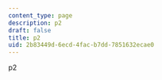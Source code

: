 ```yaml
---
content_type: page
description: p2
draft: false
title: p2
uid: 2b83449d-6ecd-4fac-b7dd-7851632ecae0
---
```

p2